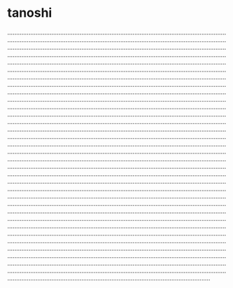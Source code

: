 # tanoshi

...............................................................................................................................................................................................................................................................................................................................................................................................................................................................................................................................................................................................................................................................................................................................................................................................................................................................................................................................................................................................................................................................................................................................................................................................................................................................................................................................................................................................................................................................................................................................................................................................................................................................................................................................................................................................................................................................................................................................................................................................................................................................................................................................................................................................................................................................................................................................................................................................................................................................................................................................................................................................................................................................................................................................................................................................................................................................................................................................................................................................................................................................................................................................................................................................................................................................................................................................................................................................................................................................................................................................................................................................................................................................................................................................................................................................................................................................................................................................................................................................................................................................................................................................................................................................................................................................................................................................................................................